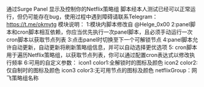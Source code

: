 通过Surge Panel 显示及控制你的Netflix策略组
脚本经本人测试已经可以正常运行，但仍可能存在bug，使用过程中遇到障碍请联系Telegram：https://t.me/okmytg
模块说明：
 1:模块内脚本修改自 @Helge_0x00
 2:panel脚本和cron脚本相互依赖，你应当优先执行一次panel脚本，且必须手动运行一次cron脚本以获取节点列表
 3:点击panel时切换至下一个可解锁节点
 4:panel脚本允许自动更新，自动更新将刷新策略组信息，并可以自动选择更优选项
 5: cron脚本用于遍历Netflix策略组，以获取节点列表，你可以通过配置cron表达式以修改执行频率
 6:可用的自定义参数：
 icon1 color1:全解锁时的图标及颜色
 icon2 color2:仅自制时的图标及颜色
 icon3 color3:无可用节点的图标及颜色
 netflixGroup：网飞策略组名称

